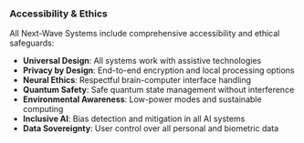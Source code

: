 ### Accessibility & Ethics

All Next-Wave Systems include comprehensive accessibility and ethical safeguards:

- **Universal Design**: All systems work with assistive technologies
- **Privacy by Design**: End-to-end encryption and local processing options
- **Neural Ethics**: Respectful brain-computer interface handling
- **Quantum Safety**: Safe quantum state management without interference
- **Environmental Awareness**: Low-power modes and sustainable computing
- **Inclusive AI**: Bias detection and mitigation in all AI systems
- **Data Sovereignty**: User control over all personal and biometric data
